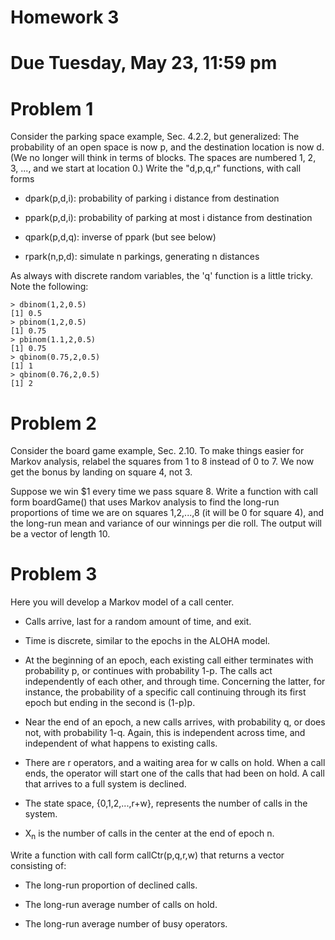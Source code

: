
# Homework 3

# Due Tuesday, May 23, 11:59 pm

# Problem 1

Consider the parking space example, Sec. 4.2.2, but generalized:  The
probability of an open space is now p, and the destination location is
now d.  (We no longer will think in terms of blocks.  The spaces are
numbered 1, 2, 3, ..., and we start at location 0.)  Write the "d,p,q,r"
functions, with call forms

* dpark(p,d,i):  probability of parking i distance from destination

* ppark(p,d,i):  probability of parking at most i distance from destination

* qpark(p,d,q):  inverse of ppark (but see below)

* rpark(n,p,d):  simulate n parkings, generating n distances

As always with discrete random variables, the 'q' function is a little
tricky.  Note the following:

```,r
> dbinom(1,2,0.5)
[1] 0.5
> pbinom(1,2,0.5)
[1] 0.75
> pbinom(1.1,2,0.5)
[1] 0.75
> qbinom(0.75,2,0.5)
[1] 1
> qbinom(0.76,2,0.5)
[1] 2
```

# Problem 2

Consider the board game example, Sec. 2.10. To make things easier for Markov analysis, relabel the squares from 1 to 8 instead of 0 to 7. We now get the bonus by landing on square 4, not 3.

Suppose we win $1 every time we pass square 8.  Write a function with call form boardGame() that
uses Markov analysis to find the long-run proportions of time we are on
squares 1,2,...,8 (it will be 0 for square 4), and the long-run mean and
variance of our winnings per die roll.  The output will be a vector 
of length 10.

# Problem 3

Here you will develop a Markov model of a call center.

* Calls arrive, last for a random amount of time, and exit.

* Time is discrete, similar to the epochs in the ALOHA model.

* At the beginning of an epoch, each existing call either terminates
  with probability p, or continues with probability 1-p.  The calls act
independently of each other, and through time.  Concerning the latter,
for instance, the probability of a specific call continuing through its
first epoch but ending in the second is (1-p)p.

* Near the end of an epoch, a new calls arrives, with probability q, or
  does not, with probability 1-q.  Again, this is independent across
time, and independent of what happens to existing calls.

* There are r operators, and a waiting area for w calls on hold.  When a
  call ends, the operator will start one of the calls that had been on
hold.  A call that arrives to a full system is declined.

* The state space, {0,1,2,...,r+w}, represents the number of calls in the
  system.

* X<sub>n</sub> is the number of calls in the center at the end of epoch
  n.

Write a function with call form callCtr(p,q,r,w) that returns a vector
consisting of:

* The long-run proportion of declined calls.

* The long-run average number of calls on hold.

* The long-run average number of busy operators.
